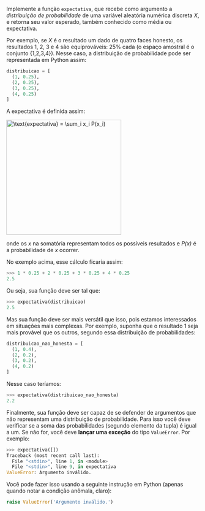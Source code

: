 Implemente a função `expectativa`, que recebe como argumento a _distribuição de probabilidade_ de uma variável aleatória numérica discreta _X_, e retorna seu valor esperado, também conhecido como média ou expectativa.

Por exemplo, se _X_ é o resultado um dado de quatro faces honesto, os resultados 1, 2, 3 e 4 são equiprováveis: 25% cada (o espaço amostral é o conjunto {1,2,3,4}). Nesse caso, a distribuição de probabilidade pode ser representada em Python assim:

```python
distribuicao = [
  (1, 0.25),
  (2, 0.25),
  (3, 0.25),
  (4, 0.25)
]
```

A expectativa é definida assim:

<a href="https://www.codecogs.com/eqnedit.php?latex=\dpi{200}&space;\text{expectativa}&space;=&space;\sum_i&space;x_i&space;P(x_i)" target="_blank"><img src="https://latex.codecogs.com/png.latex?\dpi{200}&space;\text{expectativa}&space;=&space;\sum_i&space;x_i&space;P(x_i)" title="\text{expectativa} = \sum_i x_i P(x_i)" width="300px" /></a>

onde os _x_ na somatória representam todos os possíveis resultados e _P(x)_ é a probabilidade de _x_ ocorrer.

No exemplo acima, esse cálculo ficaria assim:

```python
>>> 1 * 0.25 + 2 * 0.25 + 3 * 0.25 + 4 * 0.25
2.5
```

Ou seja, sua função deve ser tal que:

```python
>>> expectativa(distribuicao)
2.5
```

Mas sua função deve ser mais versátil que isso, pois estamos interessados em situações mais complexas. Por exemplo, suponha que o resultado 1 seja mais provável que os outros, segundo essa distribuição de probabilidades:

```python
distribuicao_nao_honesta = [
  (1, 0.4),
  (2, 0.2),
  (3, 0.2),
  (4, 0.2)
]
```

Nesse caso teríamos:

```python
>>> expectativa(distribuicao_nao_honesta)
2.2
```

Finalmente, sua função deve ser capaz de se defender de argumentos que não representam uma distribuição de probabilidade. Para isso você deve verificar se a soma das probabilidades (segundo elemento da tupla) é igual a um. Se não for, você deve **lançar uma exceção** do tipo `ValueError`. Por exemplo:

```python
>>> expectativa([])
Traceback (most recent call last):
  File "<stdin>", line 1, in <module>
  File "<stdin>", line 9, in expectativa
ValueError: Argumento inválido.
```

Você pode fazer isso usando a seguinte instrução em Python (apenas quando notar a condição anômala, claro):

```python
raise ValueError('Argumento inválido.')
```